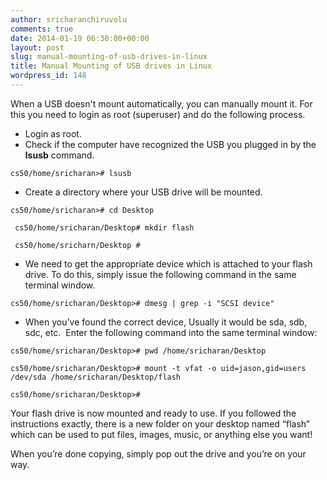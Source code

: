 ```yaml
---
author: sricharanchiruvolu
comments: true
date: 2014-01-19 06:30:00+00:00
layout: post
slug: manual-mounting-of-usb-drives-in-linux
title: Manual Mounting of USB drives in Linux
wordpress_id: 148
---
```


When a USB doesn't mount automatically, you can manually mount it. For this you need to login as root (superuser) and do the following process.

  * Login as root. 
  * Check if the computer have recognized the USB you plugged in by the **lsusb** command. 

``` cs50/home/sricharan># lsusb ```

  * Create a  directory where your USB drive will be mounted.

``` cs50/home/sricharan># cd Desktop ```

```  cs50/home/sricharan/Desktop# mkdir flash ```

```  cs50/home/sricharn/Desktop # ```

  * We need to get the appropriate device which is attached to your flash drive. To do this, simply issue the following command in the same terminal window.  
    
``` cs50/home/sricharan/Desktop># dmesg | grep -i "SCSI device" ```

  * When you’ve found the correct device, Usually it would be sda, sdb, sdc, etc.  Enter the following command into the same terminal window:
    
``` cs50/home/sricharan/Desktop># pwd /home/sricharan/Desktop ```

``` cs50/home/sricharan/Desktop># mount -t vfat -o uid=jason,gid=users /dev/sda /home/sricharan/Desktop/flash ```

``` cs50/home/sricharan/Desktop># ```

  
  
Your flash drive is now mounted and ready to use.  If you followed  the instructions exactly, there is a new folder on your desktop named  “flash” which can be used to put files, images, music, or anything else  you want!  
  
When you’re done copying, simply pop out the drive and you’re on your way.   

